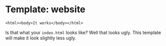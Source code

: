 # Template: website

    <html><body>It works</body></html>

Is that what your `index.html` looks like?  Well that looks ugly.  This template will make it look slightly less ugly.
